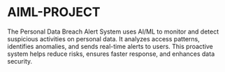 # AIML-PROJECT
The Personal Data Breach Alert System uses AI/ML to monitor and detect suspicious activities on personal data. It analyzes access patterns, identifies anomalies, and sends real-time alerts to users. This proactive system helps reduce risks, ensures faster response, and enhances data security.
